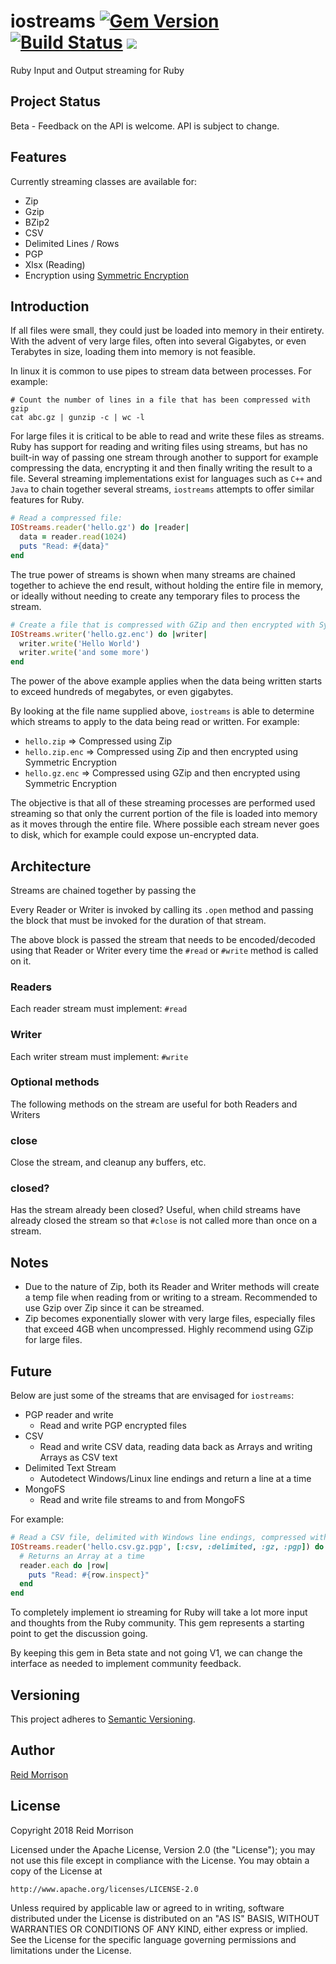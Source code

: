 # iostreams [![Gem Version](https://badge.fury.io/rb/iostreams.svg)](http://badge.fury.io/rb/iostreams) [![Build Status](https://secure.travis-ci.org/rocketjob/iostreams.png?branch=master)](http://travis-ci.org/rocketjob/iostreams) ![](http://ruby-gem-downloads-badge.herokuapp.com/iostreams?type=total)

Ruby Input and Output streaming for Ruby 

## Project Status

Beta - Feedback on the API is welcome. API is subject to change.

## Features

Currently streaming classes are available for:

* Zip
* Gzip
* BZip2
* CSV
* Delimited Lines / Rows
* PGP
* Xlsx (Reading)
* Encryption using [Symmetric Encryption](https://github.com/reidmorrison/symmetric-encryption)

## Introduction

If all files were small, they could just be loaded into memory in their entirety. With the
advent of very large files, often into several Gigabytes, or even Terabytes in size, loading
them into memory is not feasible.
 
In linux it is common to use pipes to stream data between processes. 
For example:

```
# Count the number of lines in a file that has been compressed with gzip
cat abc.gz | gunzip -c | wc -l
```

For large files it is critical to be able to read and write these files as streams. Ruby has support
for reading and writing files using streams, but has no built-in way of passing one stream through
another to support for example compressing the data, encrypting it and then finally writing the result
to a file. Several streaming implementations exist for languages such as `C++` and `Java` to chain
together several streams, `iostreams` attempts to offer similar features for Ruby.

```ruby
# Read a compressed file:
IOStreams.reader('hello.gz') do |reader|
  data = reader.read(1024)
  puts "Read: #{data}"
end
```

The true power of streams is shown when many streams are chained together to achieve the end
result, without holding the entire file in memory, or ideally without needing to create
any temporary files to process the stream.

```ruby
# Create a file that is compressed with GZip and then encrypted with Symmetric Encryption:
IOStreams.writer('hello.gz.enc') do |writer|
  writer.write('Hello World')
  writer.write('and some more')
end
```

The power of the above example applies when the data being written starts to exceed hundreds of megabytes,
or even gigabytes.

By looking at the file name supplied above, `iostreams` is able to determine which streams to apply
to the data being read or written. For example:
* `hello.zip` => Compressed using Zip
* `hello.zip.enc` => Compressed using Zip and then encrypted using Symmetric Encryption
* `hello.gz.enc` => Compressed using GZip and then encrypted using Symmetric Encryption

The objective is that all of these streaming processes are performed used streaming
so that only the current portion of the file is loaded into memory as it moves
through the entire file.
Where possible each stream never goes to disk, which for example could expose
un-encrypted data.

## Architecture

Streams are chained together by passing the 

Every Reader or Writer is invoked by calling its `.open` method and passing the block
that must be invoked for the duration of that stream.

The above block is passed the stream that needs to be encoded/decoded using that
Reader or Writer every time the `#read` or `#write` method is called on it.

### Readers

Each reader stream must implement: `#read`

### Writer

Each writer stream must implement: `#write`

### Optional methods

The following methods on the stream are useful for both Readers and Writers

### close

Close the stream, and cleanup any buffers, etc.

### closed?

Has the stream already been closed? Useful, when child streams have already closed the stream
so that `#close` is not called more than once on a stream.

## Notes

* Due to the nature of Zip, both its Reader and Writer methods will create
  a temp file when reading from or writing to a stream.
  Recommended to use Gzip over Zip since it can be streamed.
* Zip becomes exponentially slower with very large files, especially files
  that exceed 4GB when uncompressed. Highly recommend using GZip for large files.

## Future

Below are just some of the streams that are envisaged for `iostreams`:
* PGP reader and write
    * Read and write PGP encrypted files
* CSV
    * Read and write CSV data, reading data back as Arrays and writing Arrays as CSV text
* Delimited Text Stream
    * Autodetect Windows/Linux line endings and return a line at a time
* MongoFS
    * Read and write file streams to and from MongoFS
    
For example:
```ruby
# Read a CSV file, delimited with Windows line endings, compressed with GZip, and encrypted with PGP:
IOStreams.reader('hello.csv.gz.pgp', [:csv, :delimited, :gz, :pgp]) do |reader|
  # Returns an Array at a time
  reader.each do |row|
    puts "Read: #{row.inspect}"
  end
end
```

To completely implement io streaming for Ruby will take a lot more input and thoughts
from the Ruby community. This gem represents a starting point to get the discussion going.

By keeping this gem in Beta state and not going V1, we can change the interface as needed
to implement community feedback.

## Versioning

This project adheres to [Semantic Versioning](http://semver.org/).

## Author

[Reid Morrison](https://github.com/reidmorrison)

## License

Copyright 2018 Reid Morrison

Licensed under the Apache License, Version 2.0 (the "License");
you may not use this file except in compliance with the License.
You may obtain a copy of the License at

    http://www.apache.org/licenses/LICENSE-2.0

Unless required by applicable law or agreed to in writing, software
distributed under the License is distributed on an "AS IS" BASIS,
WITHOUT WARRANTIES OR CONDITIONS OF ANY KIND, either express or implied.
See the License for the specific language governing permissions and
limitations under the License.
